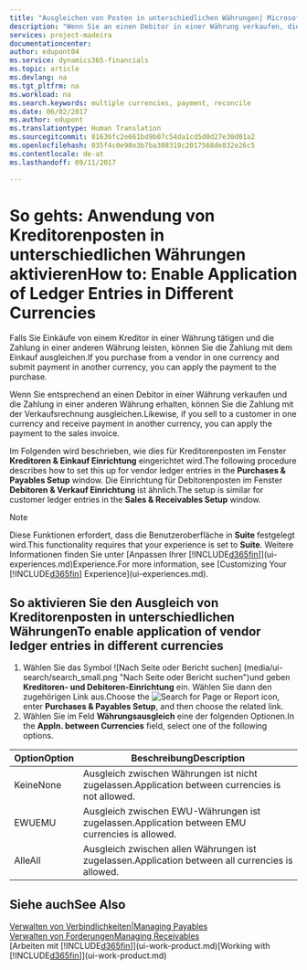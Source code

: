 ```yaml
---
title: "Ausgleichen von Posten in unterschiedlichen Währungen| Microsoft Docs"
description: "Wenn Sie an einen Debitor in einer Währung verkaufen, die Zahlung jedoch in einer anderen Währung erfolgt, kann die Rechnung mit der Zahlung ausgeglichen werden."
services: project-madeira
documentationcenter: 
author: edupont04
ms.service: dynamics365-financials
ms.topic: article
ms.devlang: na
ms.tgt_pltfrm: na
ms.workload: na
ms.search.keywords: multiple currencies, payment, reconcile
ms.date: 06/02/2017
ms.author: edupont
ms.translationtype: Human Translation
ms.sourcegitcommit: 81636fc2e661bd9b07c54da1cd5d0d27e30d01a2
ms.openlocfilehash: 035f4c0e98e3b7ba308319c2017568de832e26c5
ms.contentlocale: de-at
ms.lasthandoff: 09/11/2017

---
```

# <a name="how-to-enable-application-of-ledger-entries-in-different-currencies"></a><span data-ttu-id="39959-103">So gehts: Anwendung von Kreditorenposten in unterschiedlichen Währungen aktivieren</span><span class="sxs-lookup"><span data-stu-id="39959-103">How to: Enable Application of Ledger Entries in Different Currencies</span></span>
<span data-ttu-id="39959-104">Falls Sie Einkäufe von einem Kreditor in einer Währung tätigen und die Zahlung in einer anderen Währung leisten, können Sie die Zahlung mit dem Einkauf ausgleichen.</span><span class="sxs-lookup"><span data-stu-id="39959-104">If you purchase from a vendor in one currency and submit payment in another currency, you can apply the payment to the purchase.</span></span>

<span data-ttu-id="39959-105">Wenn Sie entsprechend an einen Debitor in einer Währung verkaufen und die Zahlung in einer anderen Währung erhalten, können Sie die Zahlung mit der Verkaufsrechnung ausgleichen.</span><span class="sxs-lookup"><span data-stu-id="39959-105">Likewise, if you sell to a customer in one currency and receive payment in another currency, you can apply the payment to the sales invoice.</span></span>

<span data-ttu-id="39959-106">Im Folgenden wird beschrieben, wie dies für Kreditorenposten im Fenster **Kreditoren & Einkauf Einrichtung** eingerichtet wird.</span><span class="sxs-lookup"><span data-stu-id="39959-106">The following procedure describes how to set this up for vendor ledger entries in the **Purchases & Payables Setup** window.</span></span> <span data-ttu-id="39959-107">Die Einrichtung für Debitorenposten im Fenster **Debitoren & Verkauf Einrichtung** ist ähnlich.</span><span class="sxs-lookup"><span data-stu-id="39959-107">The setup is similar for customer ledger entries in the **Sales & Receivables Setup** window.</span></span>

> [!NOTE]  
>   <span data-ttu-id="39959-108">Diese Funktionen erfordert, dass die Benutzeroberfläche in **Suite** festgelegt wird.</span><span class="sxs-lookup"><span data-stu-id="39959-108">This functionality requires that your experience is set to **Suite**.</span></span> <span data-ttu-id="39959-109">Weitere Informationen finden Sie unter [Anpassen Ihrer [!INCLUDE[d365fin](includes/d365fin_md.md)]](ui-experiences.md)Experience.</span><span class="sxs-lookup"><span data-stu-id="39959-109">For more information, see [Customizing Your [!INCLUDE[d365fin](includes/d365fin_md.md)] Experience](ui-experiences.md).</span></span>

## <a name="to-enable-application-of-vendor-ledger-entries-in-different-currencies"></a><span data-ttu-id="39959-110">So aktivieren Sie den Ausgleich von Kreditorenposten in unterschiedlichen Währungen</span><span class="sxs-lookup"><span data-stu-id="39959-110">To enable application of vendor ledger entries in different currencies</span></span>
1. <span data-ttu-id="39959-111">Wählen Sie das Symbol ![Nach Seite oder Bericht suchen] (media/ui-search/search_small.png "Nach Seite oder Bericht  suchen")und geben **Kreditoren- und Debitoren-Einrichtung** ein. Wählen Sie dann den zugehörigen Link aus.</span><span class="sxs-lookup"><span data-stu-id="39959-111">Choose the ![Search for Page or Report](media/ui-search/search_small.png "Search for Page or Report icon") icon, enter **Purchases & Payables Setup**, and then choose the related link.</span></span>
2. <span data-ttu-id="39959-112">Wählen Sie im Feld **Währungsausgleich** eine der folgenden Optionen.</span><span class="sxs-lookup"><span data-stu-id="39959-112">In the **Appln. between Currencies** field, select one of the following options.</span></span>

| <span data-ttu-id="39959-113">Option</span><span class="sxs-lookup"><span data-stu-id="39959-113">Option</span></span> | <span data-ttu-id="39959-114">Beschreibung</span><span class="sxs-lookup"><span data-stu-id="39959-114">Description</span></span> |
| --- | --- |
| <span data-ttu-id="39959-115">Keine</span><span class="sxs-lookup"><span data-stu-id="39959-115">None</span></span> |<span data-ttu-id="39959-116">Ausgleich zwischen Währungen ist nicht zugelassen.</span><span class="sxs-lookup"><span data-stu-id="39959-116">Application between currencies is not allowed.</span></span> |
| <span data-ttu-id="39959-117">EWU</span><span class="sxs-lookup"><span data-stu-id="39959-117">EMU</span></span> |<span data-ttu-id="39959-118">Ausgleich zwischen EWU-Währungen ist zugelassen.</span><span class="sxs-lookup"><span data-stu-id="39959-118">Application between EMU currencies is allowed.</span></span> |
| <span data-ttu-id="39959-119">Alle</span><span class="sxs-lookup"><span data-stu-id="39959-119">All</span></span> |<span data-ttu-id="39959-120">Ausgleich zwischen allen Währungen ist zugelassen.</span><span class="sxs-lookup"><span data-stu-id="39959-120">Application between all currencies is allowed.</span></span> |

## <a name="see-also"></a><span data-ttu-id="39959-121">Siehe auch</span><span class="sxs-lookup"><span data-stu-id="39959-121">See Also</span></span>
[<span data-ttu-id="39959-122">Verwalten von Verbindlichkeiten|</span><span class="sxs-lookup"><span data-stu-id="39959-122">Managing Payables</span></span>](payables-manage-payables.md)  
[<span data-ttu-id="39959-123">Verwalten von Forderungen</span><span class="sxs-lookup"><span data-stu-id="39959-123">Managing Receivables</span></span>](receivables-manage-receivables.md)  
<span data-ttu-id="39959-124">[Arbeiten mit [!INCLUDE[d365fin](includes/d365fin_md.md)]](ui-work-product.md)</span><span class="sxs-lookup"><span data-stu-id="39959-124">[Working with [!INCLUDE[d365fin](includes/d365fin_md.md)]](ui-work-product.md)</span></span>

